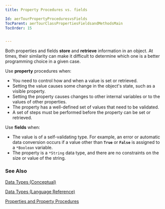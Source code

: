 ```yaml
---
title: Property Procedures vs. fields

Id: aerTourPropertyProceduresvsFields
TocParent: aerTourClassPropertiesFieldsandMethodsMain
TocOrder: 15


---
```


Both properties and fields **store** and **retrieve** information in an object. At times, their similarity can make it difficult to determine which one is a better programming choice in a given case. 

Use **property** procedures when: 

- You need to control how and when a value is set or retrieved.
- Setting the value causes some change in the object's state, such as a visible
                property.
- Setting the property causes changes to other internal variables or to the
                values of other properties.
- The property has a well-defined set of values that need to be validated.
- A set of steps must be performed before the property can be set or retrieved.
                <br />

Use **fields** when: 

- The value is of a self-validating type. For example, an error or automatic data
                conversion occurs if a value other than **```True```** 
                or **```False```** 
                is assigned to a ```*Boolean```
                variable.
- The property is a ```*String``` data type, and there are no constraints on the
                size or value of the string.

### See Also
[Data Types (Conceptual)](aerConDataTypes.html)

[Data Types (Language Reference)](aerLrfDataTypesMain.html)

[Properties and Property Procedures](aerTourPropertiesandPropertyProcedures.html) 
